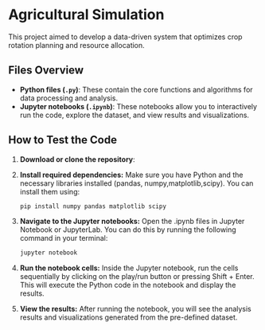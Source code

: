 # Agricultural Simulation
This project aimed to develop a data-driven system that optimizes crop rotation planning and resource allocation. 
## Files Overview

- **Python files (`.py`)**: These contain the core functions and algorithms for data processing and analysis.
- **Jupyter notebooks (`.ipynb`)**: These notebooks allow you to interactively run the code, explore the dataset, and view results and visualizations.
## How to Test the Code

1. **Download or clone the repository**:

2. **Install required dependencies:**
   Make sure you have Python and the necessary libraries installed (pandas, numpy,matplotlib,scipy).  You can install them using:
   ```bash
   pip install numpy pandas matplotlib scipy
3. **Navigate to the Jupyter notebooks:**
    Open the .ipynb files in Jupyter Notebook or JupyterLab. You can do this by running the following command in your terminal:
   ```bash
   jupyter notebook
4. **Run the notebook cells:**
    Inside the Jupyter notebook, run the cells sequentially by clicking on the play/run button or pressing Shift + Enter. This will execute the Python code in the notebook and display the results.

5. **View the results:**
    After running the notebook, you will see the analysis results and visualizations generated from the pre-defined dataset.
   
   
